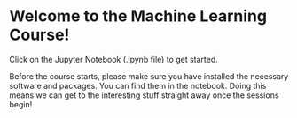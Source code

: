 # Welcome to the Machine Learning Course!
Click on the Jupyter Notebook (.ipynb file) to get started.

Before the course starts, please make sure you have installed the necessary software and packages. You can find them in the notebook. Doing this means we can get to the interesting stuff straight away once the sessions begin!
